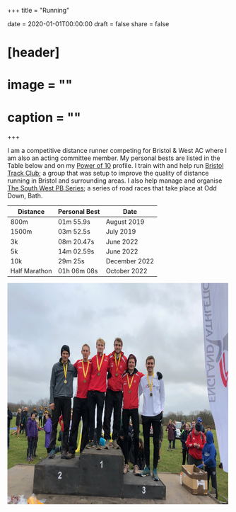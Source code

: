 +++
title = "Running"

date = 2020-01-01T00:00:00
draft = false
share = false

# [header]
# image = ""
# caption = ""
+++

I am a competitive distance runner competing for Bristol & West AC where I am also an acting committee member. My personal bests are listed in the Table below and on my [Power of 10](https://www.thepowerof10.info/athletes/profile.aspx?athleteid=692848) profile. I train with and help run [Bristol Track Club](https://www.bristoltrackclub.com); a group that was setup to improve the quality of distance running in Bristol and surrounding areas. I also help manage and organise [The South West PB Series](https://www.facebook.com/South-West-PB-Series-104613225088774); a series of road races that take place at Odd Down, Bath. 

<p align="center">

| **Distance**  | **Personal Best** | **Date**     |
|---------------|-------------------|--------------|
| 800m          | 01m 55.9s         | August 2019  |
| 1500m         | 03m 52.5s         | July 2019    |
| 3k            | 08m 20.47s        | June 2022    |
| 5k            | 14m 02.59s        | June 2022    |
| 10k           | 29m 25s           | December 2022 |
| Half Marathon | 01h 06m 08s       | October 2022   |

</p>
<img src="./kurt_athlete_photo.jpg" width="500" height="500">
